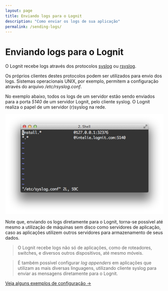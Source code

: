 ```yaml
---
layout: page
title: Enviando logs para o Lognit
description: "Como enviar os logs de sua aplicação"
permalink: /sending-logs/
---
```


# Enviando logs para o Lognit

O Lognit recebe logs através dos protocolos [syslog](http://en.wikipedia.org/wiki/Syslog) ou [rsyslog](http://www.rsyslog.com/doc/manual.html).

Os próprios clientes destes protocolos podem ser utilizados para envio dos logs. Sistemas operacionais UNIX, por exemplo, permitem a configuração através do arquivo */etc/rsyslog.conf*.

No exemplo abaixo, todos os logs de um servidor estão sendo enviados para a porta *5140* de um servidor Lognit, pelo cliente syslog. O Lognit realiza o papel de um servidor (r)syslog na rede.

![Configurando o syslog](/public/assets/syslog_conf.png "Configurando o syslog")

Note que, enviando os logs diretamente para o Lognit, torna-se possível até mesmo a utilização de máquinas sem disco como servidores de aplicação, caso as aplicações utilizem outros servidores para armazenamento de seus dados.

> O Lognit recebe logs não só de aplicações, como de roteadores, switches, e diversos outros dispositivos, até mesmo móveis.

> É também possível configurar *log appenders* em aplicações que utilizam as mais diversas linguagens, utilizando cliente syslog para enviar as mensagens diretamente para o Lognit.

<a href="/configuration-samples">Veja alguns exemplos de configuração &rarr;</a>